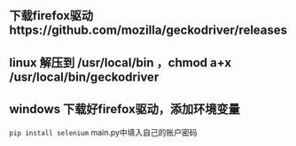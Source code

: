 ## 下载firefox驱动https://github.com/mozilla/geckodriver/releases
## linux 解压到 /usr/local/bin ，chmod a+x /usr/local/bin/geckodriver
## windows 下载好firefox驱动，添加环境变量

`pip install selenium`
main.py中填入自己的账户密码
